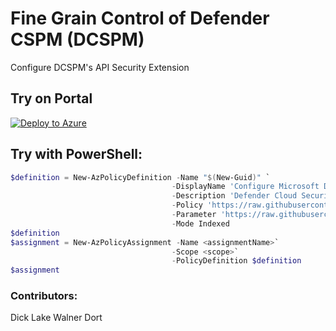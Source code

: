 # Fine Grain Control of Defender CSPM (DCSPM)

Configure DCSPM's API Security Extension

## Try on Portal

[![Deploy to Azure](http://azuredeploy.net/deploybutton.png)](https://portal.azure.com/#blade/Microsoft_Azure_Policy/CreatePolicyDefinitionBlade/uri/https%3A%2F%2Fraw.githubusercontent.com%2FAzure%2FMicrosoft-Defender-For-Cloud%2Fmain%2FPolicy%2FConfigure-API-Security-Posture-Extension%2Fazurepolicy.json)


## Try with PowerShell:
````powershell
$definition = New-AzPolicyDefinition -Name "$(New-Guid)" `
                                    -DisplayName 'Configure Microsoft Defender CSPM API Security Extension' `
                                    -Description 'Defender Cloud Security Posture Management (CSPM) provides enhanced posture capabilities and a new intelligent cloud security graph to help identify, prioritize, and reduce risk. Defender CSPM is available in addition to the free foundational security posture capabilities turned on by default in Defender for Cloud.' `
                                    -Policy 'https://raw.githubusercontent.com/Azure/Microsoft-Defender-For-Cloud/main/Policy/Configure-API-Security-Posture-Extension/azurepolicy.rules.json'`
                                    -Parameter 'https://raw.githubusercontent.com/Azure/Microsoft-Defender-For-Cloud/main/Policy/Configure-API-Security-Posture-Extension/azurepolicy.parameters.json'`
                                    -Mode Indexed
$definition
$assignment = New-AzPolicyAssignment -Name <assignmentName>`
                                    -Scope <scope>`
                                    -PolicyDefinition $definition
$assignment
````



### Contributors:
Dick Lake
Walner Dort
